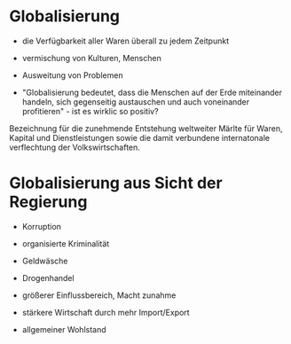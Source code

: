 # Globalisierung

- die Verfügbarkeit aller Waren überall zu jedem Zeitpunkt
- vermischung von Kulturen, Menschen
- Ausweitung von Problemen

- "Globalisierung bedeutet, dass die Menschen auf der Erde miteinander handeln, sich gegenseitig austauschen und auch voneinander profitieren" - ist es wirklic so positiv?

Bezeichnung für die zunehmende Entstehung weltweiter Märlte für Waren, Kapital und Dienstleistungen sowie die damit verbundene internatonale verflechtung der Volkswirtschaften.

# Globalisierung aus Sicht der Regierung

- Korruption
- organisierte Kriminalität
- Geldwäsche
- Drogenhandel

- größerer Einflussbereich, Macht zunahme
- stärkere Wirtschaft durch mehr Import/Export
- allgemeiner Wohlstand
